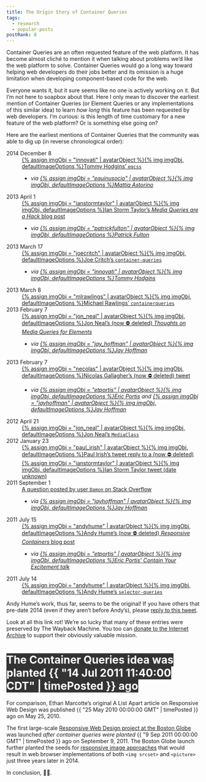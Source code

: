 ```yaml
---
title: The Origin Story of Container Queries
tags:
  - research
  - popular-posts
postRank: 8
---
```

Container Queries are an often requested feature of the web platform. It has become almost cliché to mention it when talking about problems we’d like the web platform to solve. Container Queries would go a long way toward helping web developers do their jobs better and its omission is a huge limitation when developing component-based code for the web.

Everyone wants it, but it sure seems like no one is actively working on it. But I’m not here to soapbox about that. Here I only mean to discover the earliest mention of Container Queries (or Element Queries or any implementations of this similar idea) to learn _how long_ this feature has been requested by web developers. I’m curious: is this length of time customary for a new feature of the web platform? Or is something else going on?

Here are the earliest mentions of Container Queries that the community was able to dig up (in reverse chronological order):

<dl class="dl-inline">
    <dt>2014 December 8</dt>
    <dd>
        <a href="https://github.com/eqcss/eqcss">{% assign imgObj = "innovati" | avatarObject %}{% img imgObj, defaultImageOptions %}Tommy Hodgins’ <code>eqcss</code></a>
        <ul class="via">
            <li><em>via <a href="https://twitter.com/equinusocio/status/1230774576453341187">{% assign imgObj = "equinusocio" | avatarObject %}{% img imgObj, defaultImageOptions %}Mattia Astorino</a></em></li>
        </ul>
    </dd>
    <dt>2013 April 1</dt>
    <dd>
        <a href="https://ianstormtaylor.com/media-queries-are-a-hack/">{% assign imgObj = "ianstormtaylor" | avatarObject %}{% img imgObj, defaultImageOptions %}Ian Storm Taylor’s <em>Media Queries are a Hack</em> blog post</a>
        <ul class="via">
            <li><em>via <a href="https://twitter.com/patrickfulton/status/1204490285536952321">{% assign imgObj = "patrickfulton" | avatarObject %}{% img imgObj, defaultImageOptions %}Patrick Fulton</a></em></li>
        </ul>
    </dd>
    <dt>2013 March 17</dt>
    <dd>
        <a href="https://github.com/joecritch/container-queries">{% assign imgObj = "joecritch" | avatarObject %}{% img imgObj, defaultImageOptions %}Joe Critch’s <code>container-queries</code></a>
        <ul class="via">
            <li><em>via <a href="https://twitter.com/innovati/status/1204484977938726912">{% assign imgObj = "innovati" | avatarObject %}{% img imgObj, defaultImageOptions %}Tommy Hodgins</a></em></li>
        </ul>
    </dd>
    <dt>2013 March 8</dt>
    <dd>
        <a href="https://github.com/mlrawlings/containerqueries">{% assign imgObj = "mlrawlings" | avatarObject %}{% img imgObj, defaultImageOptions %}Michael Rawlings’ <code>containerqueries</code></a>
    </dd>
    <dt>2013 February 7</dt>
    <dd>
        <a href="http://web.archive.org/web/20130212075053/http://www.jonathantneal.com/blog/thoughts-on-media-queries-for-elements/">{% assign imgObj = "jon_neal" | avatarObject %}{% img imgObj, defaultImageOptions %}Jon Neal’s (now ⛔️ deleted) <em>Thoughts on Media Queries for Elements</em></a>
        <ul class="via">
            <li><em>via <a href="https://twitter.com/jay_hoffmann/status/1204508530025349121">{% assign imgObj = "jay_hoffman" | avatarObject %}{% img imgObj, defaultImageOptions %}Jay Hoffman</a></em></li>
        </ul>
    </dd>
    <dt>2013 February 7</dt>
    <dd>
        <a href="http://web.archive.org/web/20140415001721/https://twitter.com/necolas/status/299573744307941376">{% assign imgObj = "necolas" | avatarObject %}{% img imgObj, defaultImageOptions %}Nicolas Gallagher’s (now ⛔️ deleted) tweet</a>
        <ul class="via">
            <li><em>via <a href="https://twitter.com/etportis/status/1204492164836675584">{% assign imgObj = "etportis" | avatarObject %}{% img imgObj, defaultImageOptions %}Eric Portis</a> and <a href="https://twitter.com/jay_hoffmann/status/1204508530025349121">{% assign imgObj = "jayhoffman" | avatarObject %}{% img imgObj, defaultImageOptions %}Jay Hoffman</a></em></li>
        </ul>
    </dd>
    <dt>2012 April 21</dt>
    <dd>
        <a href="https://github.com/jonathantneal/MediaClass">{% assign imgObj = "jon_neal" | avatarObject %}{% img imgObj, defaultImageOptions %}Jon Neal’s <code>MediaClass</code></a>
    </dd>
    <dt>2012 January 23</dt>
    <dd>
        <a href="https://twitter.com/paul_irish/status/161664213054533633">{% assign imgObj = "paul_irish" | avatarObject %}{% img imgObj, defaultImageOptions %}Paul Irish’s tweet reply to a (now ⛔️ deleted) {% assign imgObj = "ianstormtaylor" | avatarObject %}{% img imgObj, defaultImageOptions %}Ian Storm Taylor tweet (date unknown)</a>
    </dd>
    <dt>2011 September 1</dt>
    <dd>
        <a href="https://stackoverflow.com/questions/7271818/media-query-like-behaviour-on-width-of-a-specific-div">A question posted by user <code>Damon</code> on Stack Overflow</a>
        <ul class="via">
            <li><em>via <a href="https://twitter.com/jay_hoffmann/status/1204508888730603526">{% assign imgObj = "jayhoffman" | avatarObject %}{% img imgObj, defaultImageOptions %}Jay Hoffman</a></em></li>
        </ul>
    </dd>
    <dt>2011 July 15</dt>
    <dd>
        <a href="http://web.archive.org/web/20160325052109/http://blog.andyhume.net/responsive-containers/">{% assign imgObj = "andyhume" | avatarObject %}{% img imgObj, defaultImageOptions %}Andy Hume’s (now ⛔️ deleted) <em>Responsive Containers</em> blog post</a>
        <ul class="via">
            <li><em>via <a href="https://vimeo.com/223432117">{% assign imgObj = "etportis" | avatarObject %}{% img imgObj, defaultImageOptions %}Eric Portis’ Contain Your Excitement talk</a></em></li>
        </ul>
    </dd>
    <dt>2011 July 14</dt>
    <dd>
        <a href="https://github.com/ahume/selector-queries">{% assign imgObj = "andyhume" | avatarObject %}{% img imgObj, defaultImageOptions %}Andy Hume’s <code>selector-queries</code></a>
    </dd>
</dl>

Andy Hume’s work, thus far, seems to be the original! If you have others that pre-date 2014 (even if they aren’t before Andy’s), please [reply to this tweet](https://twitter.com/zachleat/status/1204488622386417665).

<p class="livedemo livedemo-sm top" data-demo-label="Get out your wallet">Look at all this link rot! We’re so lucky that many of these entries were preserved by The Wayback Machine. You too can <a href="https://archive.org/donate/">donate to the Internet Archive</a> to support their obviously valuable mission.</p>

<h1><span class="text-highlight" style="background-color: #333; color: #fff">The Container Queries idea was planted <span class="timeago" data-date="14 Jul 2011 11:40:00 CDT">{{ "14 Jul 2011 11:40:00 CDT" | timePosted }}</span> ago</span></h1>

For comparison, Ethan Marcotte’s original A List Apart article on Responsive Web Design was published <span class="timeago" data-date="25 May 2010 00:00:00 GMT">{{ "25 May 2010 00:00:00 GMT" | timePosted }}</span> ago on May 25, 2010.

The first large-scale [Responsive Web Design project at the Boston Globe](https://www.filamentgroup.com/lab/introducing-the-new-responsive-designed-bostonglobecom.html) was launched _after container queries were planted_ <span class="timeago" data-date="9 Sep 2011 00:00:00 GMT">{{ "9 Sep 2011 00:00:00 GMT" | timePosted }}</span> ago on September 9, 2011. The Boston Globe launch further planted the seeds for [responsive image approaches](https://alistapart.com/article/responsive-images/) that would result in web browser implementations of both `<img srcset>` and `<picture>` just three years later in 2014.

In conclusion, 🤷‍♂️.
